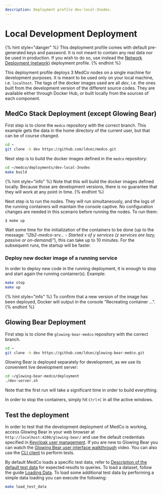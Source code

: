 ```yaml
---
description: Deployment profile dev-local-3nodes.
---
```


# Local Development Deployment

{% hint style="danger" %}
This deployment profile comes with default pre-generated keys and password. It is not meant to contain any real data nor be used in production. If you wish to do so, use instead the [Network Deployment \(network\)](../system-administrators/deployment/network-deployment.md) deployment profile.
{% endhint %}

This deployment profile deploys 3 MedCo nodes on a single machine for development purposes. It is meant to be used only on your local machine, i.e. `localhost`. The tags of the docker images used are all _dev_, i.e. the ones built from the development version of the different source codes. They are available either through Docker Hub, or built locally from the sources of each component.

## MedCo Stack Deployment \(except Glowing Bear\)

First step is to clone the `medco` repository with the correct branch. This example gets the data in the home directory of the current user, but that can be of course changed.

```bash
cd ~
git clone -b dev https://github.com/ldsec/medco.git
```

Next step is to build the docker images defined in the `medco` repository:

```bash
cd ~/medco/deployments/dev-local-3nodes
make build
```

{% hint style="info" %}
Note that this will build the docker images defined locally. Because those are development versions, there is no guarantee that they will work at any point in time.
{% endhint %}

Next step is to run the nodes. They will run simultaneously, and the logs of the running containers will maintain the console captive. No configuration changes are needed in this scenario before running the nodes. To run them:

```text
$ make up
```

Wait some time for the initialization of the containers to be done \(up to the message: _“i2b2-medco-srv… - Started x of y services \(z services are lazy, passive or on-demand\)”_\), this can take up to 10 minutes. For the subsequent runs, the startup will be faster.

### Deploy new docker image of a running service

In order to deploy new code in the running deployment, it is enough to stop and start again the running container\(s\). Example:

```bash
make stop
make up
```

{% hint style="info" %}
To confirm that a new version of the image has been deployed, Docker will output in the console "Recreating container ...".
{% endhint %}

## Glowing Bear Deployment

First step is to clone the `glowing-bear-medco` repository with the correct branch.

```bash
cd ~
git clone -b dev https://github.com/ldsec/glowing-bear-medco.git
```

Glowing Bear is deployed separately for development, as we use its convenient live development server:

```bash
cd ~/glowing-bear-medco/deployment
./dev-server.sh
```

Note that the first run will take a significant time in order to build everything.

In order to stop the containers, simply hit `Ctrl+C` in all the active windows.

## Test the deployment

In order to test that the development deployment of MedCo is working, access Glowing Bear in your web browser at `http://localhost:4200/glowing-bear/` and use the default credentials specified in [Keycloak user management](../system-administrators/deployment/configuration/keycloak.md#user-management). If you are new to Glowing Bear you can watch the [Glowing Bear user interface walkthrough](https://glowingbear.app/) video. You can also use the [CLI client](../system-administrators/cli.md) to perform tests.

By default MedCo loads a specific test data, refer to [Description of the default test data](https://medco.epfl.ch/documentation/developer/test_data_description.html#lbl-test-data-description) for expected results to queries. To load a dataset, follow the guide [Loading Data](../system-administrators/data-loading/). To load some additional test data by performing a simple data loading you can execute the following:

```bash
make load_test_data
```

